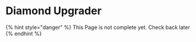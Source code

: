 # Diamond Upgrader

{% hint style="danger" %}
This Page is not complete yet. Check back later
{% endhint %}


